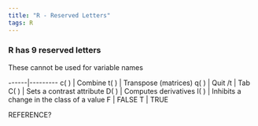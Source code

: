 ```yaml
---
title: "R - Reserved Letters"
tags: R
---
```



### R has 9 reserved letters

These cannot be used for variable names

------|---------
c( )  |	Combine
t( )  |	Transpose (matrices)
q( )  | Quit
/t    | Tab
C( )  | Sets a contrast attribute
D( )  | Computes derivatives
I( )  | Inhibits a change in the class of a value
F     | FALSE
T     | TRUE


REFERENCE?
